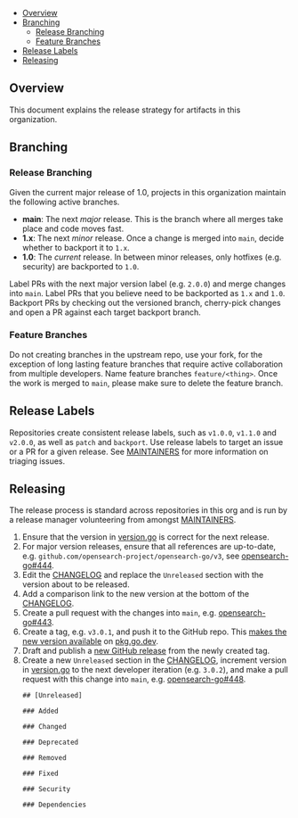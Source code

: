 - [Overview](#overview)
- [Branching](#branching)
  - [Release Branching](#release-branching)
  - [Feature Branches](#feature-branches)
- [Release Labels](#release-labels)
- [Releasing](#releasing)

## Overview

This document explains the release strategy for artifacts in this organization.

## Branching

### Release Branching

Given the current major release of 1.0, projects in this organization maintain the following active branches.

- **main**: The next _major_ release. This is the branch where all merges take place and code moves fast.
- **1.x**: The next _minor_ release. Once a change is merged into `main`, decide whether to backport it to `1.x`.
- **1.0**: The _current_ release. In between minor releases, only hotfixes (e.g. security) are backported to `1.0`.

Label PRs with the next major version label (e.g. `2.0.0`) and merge changes into `main`. Label PRs that you believe need to be backported as `1.x` and `1.0`. Backport PRs by checking out the versioned branch, cherry-pick changes and open a PR against each target backport branch.

### Feature Branches

Do not creating branches in the upstream repo, use your fork, for the exception of long lasting feature branches that require active collaboration from multiple developers. Name feature branches `feature/<thing>`. Once the work is merged to `main`, please make sure to delete the feature branch.

## Release Labels

Repositories create consistent release labels, such as `v1.0.0`, `v1.1.0` and `v2.0.0`, as well as `patch` and `backport`. Use release labels to target an issue or a PR for a given release. See [MAINTAINERS](MAINTAINERS.md#triage-open-issues) for more information on triaging issues.

## Releasing

The release process is standard across repositories in this org and is run by a release manager volunteering from amongst [MAINTAINERS](MAINTAINERS.md).

1. Ensure that the version in [version.go](internal/version/version.go) is correct for the next release. 
2. For major version releases, ensure that all references are up-to-date, e.g. `github.com/opensearch-project/opensearch-go/v3`, see [opensearch-go#444](https://github.com/opensearch-project/opensearch-go/pull/444).
3. Edit the [CHANGELOG](CHANGELOG.md) and replace the `Unreleased` section with the version about to be released.
4. Add a comparison link to the new version at the bottom of the [CHANGELOG](CHANGELOG.md).
5. Create a pull request with the changes into `main`, e.g. [opensearch-go#443](https://github.com/opensearch-project/opensearch-go/pull/443).
6. Create a tag, e.g. `v3.0.1`, and push it to the GitHub repo. This [makes the new version available](https://go.dev/doc/modules/publishing) on [pkg.go.dev](https://pkg.go.dev/github.com/opensearch-project/opensearch-go/v3).
7. Draft and publish a [new GitHub release](https://github.com/opensearch-project/opensearch-go/releases/new) from the newly created tag.
8. Create a new `Unreleased` section in the [CHANGELOG](CHANGELOG.md), increment version in [version.go](internal/version/version.go) to the next developer iteration (e.g. `3.0.2`), and make a pull request with this change into `main`, e.g. [opensearch-go#448](https://github.com/opensearch-project/opensearch-go/pull/448).
    ```
    ## [Unreleased]

    ### Added

    ### Changed

    ### Deprecated

    ### Removed

    ### Fixed

    ### Security

    ### Dependencies
    ```